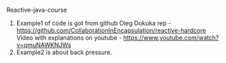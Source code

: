 Reactive-java-course

1. Example1 of code is got from github Oleg Dokuka rep - https://github.com/CollaborationInEncapsulation/reactive-hardcore
   Video with explanations on youtube - https://www.youtube.com/watch?v=qmuNAWKNJWs
2. Example2 is about back pressure.